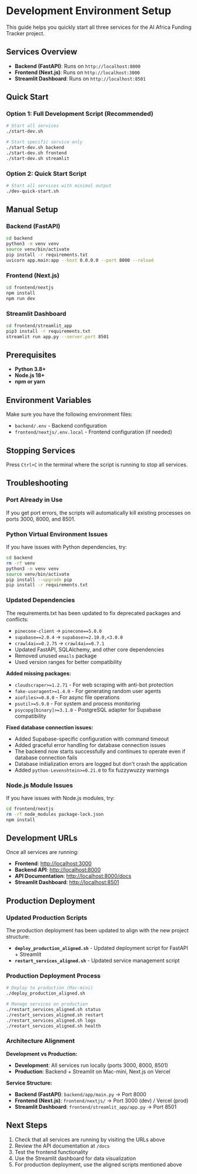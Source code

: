 # Development Environment Setup

This guide helps you quickly start all three services for the AI Africa Funding Tracker project.

## Services Overview

- **Backend (FastAPI)**: Runs on `http://localhost:8000`
- **Frontend (Next.js)**: Runs on `http://localhost:3000`
- **Streamlit Dashboard**: Runs on `http://localhost:8501`

## Quick Start

### Option 1: Full Development Script (Recommended)

```bash
# Start all services
./start-dev.sh

# Start specific service only
./start-dev.sh backend
./start-dev.sh frontend
./start-dev.sh streamlit
```

### Option 2: Quick Start Script

```bash
# Start all services with minimal output
./dev-quick-start.sh
```

## Manual Setup

### Backend (FastAPI)

```bash
cd backend
python3 -m venv venv
source venv/bin/activate
pip install -r requirements.txt
uvicorn app.main:app --host 0.0.0.0 --port 8000 --reload
```

### Frontend (Next.js)

```bash
cd frontend/nextjs
npm install
npm run dev
```

### Streamlit Dashboard

```bash
cd frontend/streamlit_app
pip3 install -r requirements.txt
streamlit run app.py --server.port 8501
```

## Prerequisites

- **Python 3.8+**
- **Node.js 18+**
- **npm or yarn**

## Environment Variables

Make sure you have the following environment files:

- `backend/.env` - Backend configuration
- `frontend/nextjs/.env.local` - Frontend configuration (if needed)

## Stopping Services

Press `Ctrl+C` in the terminal where the script is running to stop all services.

## Troubleshooting

### Port Already in Use

If you get port errors, the scripts will automatically kill existing processes on ports 3000, 8000, and 8501.

### Python Virtual Environment Issues

If you have issues with Python dependencies, try:

```bash
cd backend
rm -rf venv
python3 -m venv venv
source venv/bin/activate
pip install --upgrade pip
pip install -r requirements.txt
```

### Updated Dependencies

The requirements.txt has been updated to fix deprecated packages and conflicts:
- `pinecone-client` → `pinecone==5.0.0`
- `supabase==2.0.4` → `supabase>=2.10.0,<3.0.0`
- `crawl4ai==0.2.75` → `crawl4ai==0.7.1`
- Updated FastAPI, SQLAlchemy, and other core dependencies
- Removed unused `emails` package
- Used version ranges for better compatibility

**Added missing packages:**
- `cloudscraper>=1.2.71` - For web scraping with anti-bot protection
- `fake-useragent>=1.4.0` - For generating random user agents
- `aiofiles>=0.8.0` - For async file operations
- `psutil>=5.9.0` - For system and process monitoring
- `psycopg[binary]>=3.1.0` - PostgreSQL adapter for Supabase compatibility

**Fixed database connection issues:**
- Added Supabase-specific configuration with command timeout
- Added graceful error handling for database connection issues
- The backend now starts successfully and continues to operate even if database connection fails
- Database initialization errors are logged but don't crash the application
- Added `python-Levenshtein>=0.21.0` to fix fuzzywuzzy warnings

### Node.js Module Issues

If you have issues with Node.js modules, try:

```bash
cd frontend/nextjs
rm -rf node_modules package-lock.json
npm install
```

## Development URLs

Once all services are running:

- **Frontend**: [http://localhost:3000](http://localhost:3000)
- **Backend API**: [http://localhost:8000](http://localhost:8000)
- **API Documentation**: [http://localhost:8000/docs](http://localhost:8000/docs)
- **Streamlit Dashboard**: [http://localhost:8501](http://localhost:8501)

## Production Deployment

### Updated Production Scripts

The production deployment has been updated to align with the new project structure:

- **`deploy_production_aligned.sh`** - Updated deployment script for FastAPI + Streamlit
- **`restart_services_aligned.sh`** - Updated service management script

### Production Deployment Process

```bash
# Deploy to production (Mac-mini)
./deploy_production_aligned.sh

# Manage services on production
./restart_services_aligned.sh status
./restart_services_aligned.sh restart
./restart_services_aligned.sh logs
./restart_services_aligned.sh health
```

### Architecture Alignment

**Development vs Production:**
- **Development**: All services run locally (ports 3000, 8000, 8501)
- **Production**: Backend + Streamlit on Mac-mini, Next.js on Vercel

**Service Structure:**
- **Backend (FastAPI)**: `backend/app/main.py` → Port 8000
- **Frontend (Next.js)**: `frontend/nextjs/` → Port 3000 (dev) / Vercel (prod)
- **Streamlit Dashboard**: `frontend/streamlit_app/app.py` → Port 8501

## Next Steps

1. Check that all services are running by visiting the URLs above
2. Review the API documentation at `/docs`
3. Test the frontend functionality
4. Use the Streamlit dashboard for data visualization
5. For production deployment, use the aligned scripts mentioned above